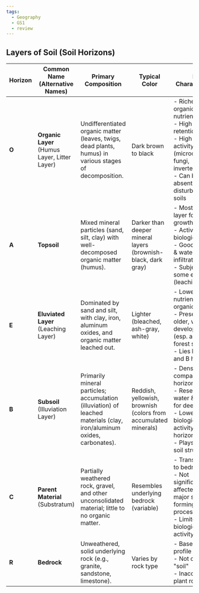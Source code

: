 ```yaml
---
tags:
  - Geography
  - GS1
  - review
---
```

## Layers of Soil (Soil Horizons)

|Horizon|Common Name (Alternative Names)|Primary Composition|Typical Color|Key Characteristics|
|---|---|---|---|---|
|**O**|**Organic Layer** (Humus Layer, Litter Layer)|Undifferentiated organic matter (leaves, twigs, dead plants, humus) in various stages of decomposition.|Dark brown to black|- Richest in organic matter & nutrients  <br>- High water retention  <br>- High biological activity (microorganisms, fungi, invertebrates)  <br>- Can be thin or absent in disturbed/dry soils|
|**A**|**Topsoil**|Mixed mineral particles (sand, silt, clay) with well-decomposed organic matter (humus).|Darker than deeper mineral layers (brownish-black, dark gray)|- Most fertile layer for plant growth  <br>- Active biological life  <br>- Good aeration & water infiltration  <br>- Subject to some eluviation (leaching)|
|**E**|**Eluviated Layer** (Leaching Layer)|Dominated by sand and silt, with clay, iron, aluminum oxides, and organic matter leached out.|Lighter (bleached, ash-gray, white)|- Lower in nutrients & organic matter  <br>- Present in older, well-developed soils (esp. acidic forest soils)  <br>- Lies between A and B horizons|
|**B**|**Subsoil** (Illuviation Layer)|Primarily mineral particles; accumulation (illuviation) of leached materials (clay, iron/aluminum oxides, carbonates).|Reddish, yellowish, brownish (colors from accumulated minerals)|- Denser & more compact than A horizon  <br>- Reservoir for water & nutrients for deep roots  <br>- Lower biological activity than A horizon  <br>- Plays role in soil structure|
|**C**|**Parent Material** (Substratum)|Partially weathered rock, gravel, and other unconsolidated material; little to no organic matter.|Resembles underlying bedrock (variable)|- Transition zone to bedrock  <br>- Not significantly affected by major soil-forming processes  <br>- Limited biological activity|
|**R**|**Bedrock**|Unweathered, solid underlying rock (e.g., granite, sandstone, limestone).|Varies by rock type|- Base of the soil profile  <br>- Not considered "soil"  <br>- Inaccessible to plant roots|